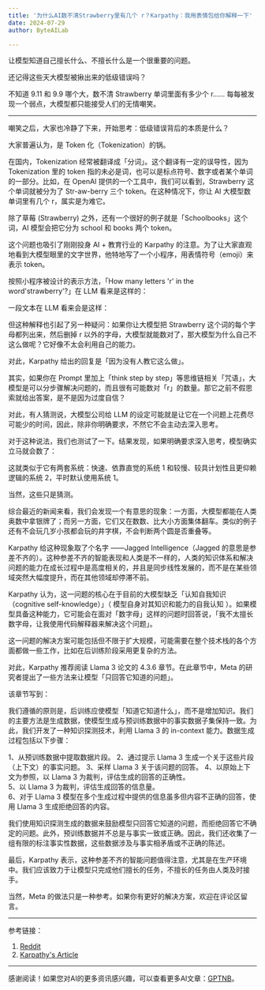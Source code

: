 ```yaml
---
title: '为什么AI数不清Strawberry里有几个 r？Karpathy：我用表情包给你解释一下'
date: 2024-07-29
author: ByteAILab

---
```


让模型知道自己擅长什么、不擅长什么是一个很重要的问题。

还记得这些天大模型被揪出来的低级错误吗？

不知道 9.11 和 9.9 哪个大，数不清 Strawberry 单词里面有多少个 r…… 每每被发现一个弱点，大模型都只能接受人们的无情嘲笑。

---


嘲笑之后，大家也冷静了下来，开始思考：低级错误背后的本质是什么？

大家普遍认为，是 Token 化（Tokenization）的锅。

在国内，Tokenization 经常被翻译成「分词」。这个翻译有一定的误导性，因为 Tokenization 里的 token 指的未必是词，也可以是标点符号、数字或者某个单词的一部分。比如，在 OpenAI 提供的一个工具中，我们可以看到，Strawberry 这个单词就被分为了 Str-aw-berry 三个 token。在这种情况下，你让 AI 大模型数单词里有几个 r，属实是为难它。

除了草莓 (Strawberry) 之外，还有一个很好的例子就是「Schoolbooks」这个词，AI 模型会把它分为 school 和 books 两个 token。

这个问题也吸引了刚刚投身 AI + 教育行业的 Karpathy 的注意。为了让大家直观地看到大模型眼里的文字世界，他特地写了一个小程序，用表情符号（emoji）来表示 token。

按照小程序被设计的表示方法，「How many letters 'r' in the word'strawberry'?」在 LLM 看来是这样的：

一段文本在 LLM 看来会是这样：

但这种解释也引起了另一种疑问：如果你让大模型把 Strawberry 这个词的每个字母都列出来，然后删掉 r 以外的字母，大模型就能数对了，那大模型为什么自己不这么做呢？它好像不太会利用自己的能力。

对此，Karpathy 给出的回复是「因为没有人教它这么做」。

其实，如果你在 Prompt 里加上「think step by step」等思维链相关「咒语」，大模型是可以分步骤解决问题的，而且很有可能数对「r」的数量。那它之前不假思索就给出答案，是不是因为过度自信？   

对此，有人猜测说，大模型公司给 LLM 的设定可能就是让它在一个问题上花费尽可能少的时间，因此，除非你明确要求，不然它不会主动去深入思考。

对于这种说法，我们也测试了一下。结果发现，如果明确要求深入思考，模型确实立马就会数了：   

这就类似于它有两套系统：快速、依靠直觉的系统 1 和较慢、较具计划性且更仰赖逻辑的系统 2，平时默认使用系统 1。

当然，这些只是猜测。

综合最近的新闻来看，我们会发现一个有意思的现象：一方面，大模型都能在人类奥数中拿银牌了；而另一方面，它们又在数数、比大小方面集体翻车。类似的例子还有不会玩几岁小孩都会玩的井字棋，不会判断两个圆是否重叠等。

Karpathy 给这种现象取了个名字 ——Jagged Intelligence（Jagged 的意思是参差不齐的）。这种参差不齐的智能表现和人类是不一样的，人类的知识体系和解决问题的能力在成长过程中是高度相关的，并且是同步线性发展的，而不是在某些领域突然大幅度提升，而在其他领域却停滞不前。

Karpathy 认为，这一问题的核心在于目前的大模型缺乏「认知自我知识（cognitive self-knowledge）」（ 模型自身对其知识和能力的自我认知 ）。如果模型具备这种能力，它可能会在面对「数字母」这样的问题时回答说，「我不太擅长数字母，让我使用代码解释器来解决这个问题」。

这一问题的解决方案可能包括但不限于扩大规模，可能需要在整个技术栈的各个方面都做一些工作，比如在后训练阶段采用更复杂的方法。

对此，Karpathy 推荐阅读 Llama 3 论文的 4.3.6 章节。在此章节中，Meta 的研究者提出了一些方法来让模型「只回答它知道的问题」。  

该章节写到：

我们遵循的原则是，后训练应使模型「知道它知道什么」，而不是增加知识。我们的主要方法是生成数据，使模型生成与预训练数据中的事实数据子集保持一致。为此，我们开发了一种知识探测技术，利用 Llama 3 的 in-context 能力。数据生成过程包括以下步骤：

1、从预训练数据中提取数据片段。
2、通过提示 Llama 3 生成一个关于这些片段（上下文）的事实问题。
3、采样 Llama 3 关于该问题的回答。
4、以原始上下文为参照，以 Llama 3 为裁判，评估生成的回答的正确性。  
5、以 Llama 3 为裁判，评估生成回答的信息量。  
6、对于 Llama 3 模型在多个生成过程中提供的信息虽多但内容不正确的回答，使用 Llama 3 生成拒绝回答的内容。  

我们使用知识探测生成的数据来鼓励模型只回答它知道的问题，而拒绝回答它不确定的问题。此外，预训练数据并不总是与事实一致或正确。因此，我们还收集了一组有限的标注事实性数据，这些数据涉及与事实相矛盾或不正确的陈述。

最后，Karpathy 表示，这种参差不齐的智能问题值得注意，尤其是在生产环境中。我们应该致力于让模型只完成他们擅长的任务，不擅长的任务由人类及时接手。

当然，Meta 的做法只是一种参考。如果你有更好的解决方案，欢迎在评论区留言。

---

参考链接：
1. [Reddit](https://www.reddit.com/r/ChatGPT/comments/1e6do2a/why_the_strawberry_problem_is_hard_for_llms/)
2. [Karpathy's Article](https://x.com/karpathy/status/1816531576228053133)
---
感谢阅读！如果您对AI的更多资讯感兴趣，可以查看更多AI文章：[GPTNB](https://gptnb.com)。